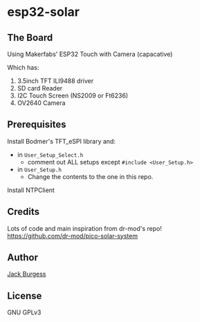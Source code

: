 # esp32-solar

## The Board

Using Makerfabs' ESP32 Touch with Camera (capacative)

Which has:
  1. 3.5inch TFT ILI9488 driver
  2. SD card Reader
  3. I2C Touch Screen (NS2009 or Ft6236)
  4. OV2640 Camera

## Prerequisites

Install Bodmer's TFT_eSPI library and:
 - in `User_Setup_Select.h`
   - comment out ALL setups except `#include <User_Setup.h>`
 - in `User_Setup.h`
   - Change the contents to the one in this repo.

Install NTPClient

## Credits

Lots of code and main inspiration from dr-mod's repo! https://github.com/dr-mod/pico-solar-system

## Author

[Jack Burgess](https://jackburgess.dev)

## License

GNU GPLv3

